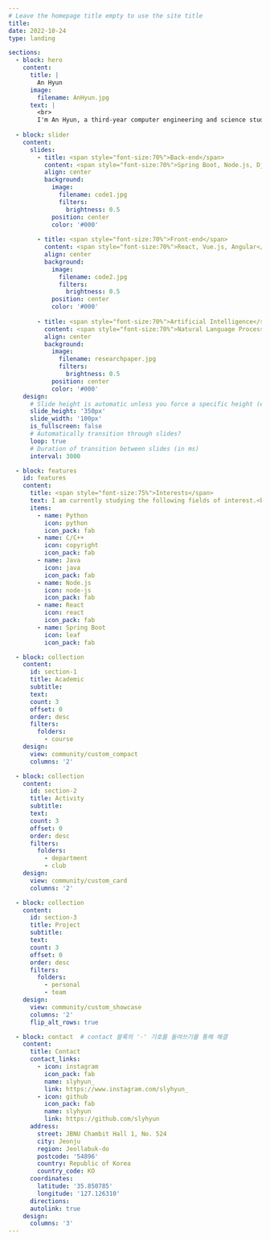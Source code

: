 ```yaml
---
# Leave the homepage title empty to use the site title
title:
date: 2022-10-24
type: landing

sections:
  - block: hero
    content:
      title: |
        An Hyun
      image:
        filename: AnHyun.jpg
      text: |
        <br>
        I'm An Hyun, a third-year computer engineering and science student at JBNU. I want to be a back-end developer.
  
  - block: slider
    content:
      slides:
        - title: <span style="font-size:70%">Back-end</span>
          content: <span style="font-size:70%">Spring Boot, Node.js, Django</span>
          align: center
          background:
            image:
              filename: code1.jpg
              filters:
                brightness: 0.5
            position: center
            color: '#000'
        
        - title: <span style="font-size:70%">Front-end</span>
          content: <span style="font-size:70%">React, Vue.js, Angular</span>
          align: center
          background:
            image:
              filename: code2.jpg
              filters:
                brightness: 0.5
            position: center
            color: '#000'
          
        - title: <span style="font-size:70%">Artificial Intelligence</span>
          content: <span style="font-size:70%">Natural Language Processing, Computer Vision</span>
          align: center
          background:
            image:
              filename: researchpaper.jpg
              filters:
                brightness: 0.5
            position: center
            color: '#000'
    design:
      # Slide height is automatic unless you force a specific height (e.g. '400px')
      slide_height: '350px'
      slide_width: '100px'
      is_fullscreen: false
      # Automatically transition through slides?
      loop: true
      # Duration of transition between slides (in ms)
      interval: 3000

  - block: features
    id: features
    content:
      title: <span style="font-size:75%">Interests</span>
      text: I am currently studying the following fields of interest.<br><br><br><br>
      items:
        - name: Python
          icon: python
          icon_pack: fab
        - name: C/C++
          icon: copyright
          icon_pack: fab
        - name: Java
          icon: java
          icon_pack: fab
        - name: Node.js
          icon: node-js
          icon_pack: fab
        - name: React
          icon: react
          icon_pack: fab
        - name: Spring Boot
          icon: leaf
          icon_pack: fab

  - block: collection
    content:
      id: section-1
      title: Academic
      subtitle:
      text:
      count: 3
      offset: 0
      order: desc
      filters:
        folders:
          - course
    design:
      view: community/custom_compact
      columns: '2'

  - block: collection
    content:
      id: section-2
      title: Activity
      subtitle:
      text:
      count: 3
      offset: 0
      order: desc
      filters:
        folders:
          - department
          - club
    design:
      view: community/custom_card
      columns: '2'

  - block: collection
    content:
      id: section-3
      title: Project
      subtitle:
      text:
      count: 3
      offset: 0
      order: desc
      filters:
        folders:
          - personal
          - team
    design:
      view: community/custom_showcase
      columns: '2'
      flip_alt_rows: true

  - block: contact  # contact 블록의 '-' 기호를 들여쓰기를 통해 해결
    content:
      title: Contact
      contact_links:
        - icon: instagram
          icon_pack: fab
          name: slyhyun_
          link: https://www.instagram.com/slyhyun_
        - icon: github
          icon_pack: fab
          name: slyhyun
          link: https://github.com/slyhyun
      address:
        street: JBNU Chambit Hall 1, No. 524
        city: Jeonju
        region: Jeollabuk-do
        postcode: '54896'
        country: Republic of Korea
        country_code: KO
      coordinates:
        latitude: '35.850785'
        longitude: '127.126310'
      directions: 
      autolink: true
    design:
      columns: '3'
---
```

